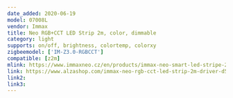 ```yaml
---
date_added: 2020-06-19
model: 07008L
vendor: Immax
title: Neo RGB+CCT LED Strip 2m, color, dimmable
category: light
supports: on/off, brightness, colortemp, colorxy
zigbeemodel: ['IM-Z3.0-RGBCCT']
compatible: [z2m]
mlink: https://www.immaxneo.cz/en/products/immax-neo-smart-led-stripe-2m-color-dimmable-zigbee-3-0/
link: https://www.alzashop.com/immax-neo-rgb-cct-led-strip-2m-driver-d5469035.htm
link2: 
link3: 
---
```

